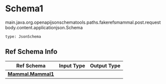 # Schema1
main.java.org.openapijsonschematools.paths.fakerefsmammal.post.requestbody.content.applicationjson.Schema
```
type: JsonSchema
```

## Ref Schema Info
Ref Schema | Input Type | Output Type
---------- | ---------- | -----------
[**Mammal.Mammal1**](../../../../../../hematools/components/schemas/Mammal.md) |  | 
